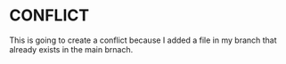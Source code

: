 # CONFLICT

This is going to create a conflict because I added a file in my branch that already exists in the main brnach.
